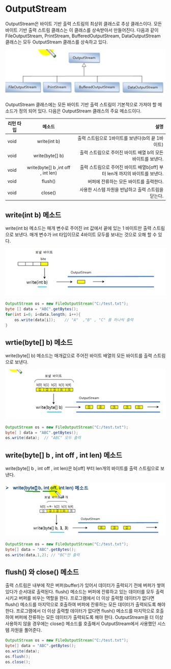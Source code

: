 # OutputStream

OutputStream은 바이트 기반 출력 스트림의 최상위 클래스로 추상 클래스이다. 모든 바이트 기반 출력
스트림 클래스는 이 클래스를 상속받아서 만들어진다. 
다음과 같이 FileOutputStream, PrintStream, BufferedOutputStream, DataOutputStream 클래스는
모두  OutputStream 클래스를 상속하고 있다.

![img.png](img.png)

OutputStream 클래스에는 모든 바이트 기반 출력 스트림이 기본적으로 가져야 할 메소드가 정의 되어 있다.
다음은 OutputStream 클래스의 주요 메소드이다.

| 리턴 타입 | 메소드 | 설명 |
|---| :---:|---:|
void | write(int b) | 출력 스트림으로 1바이트를 보낸다(b의 끝 1바이트)
void | write(byte[] b) | 출력 스트림으로 주어진 바이트 배열 b의 모든 바이트를 보낸다.
void | write(byte[] b ,int off , int len) | 출력 스트림으로 주어진 바이트 배열b[off] 부터 len개 까지의 바이트를 보낸다.
void | flush() | 버퍼에 잔류하는 모든 바이트를 출력한다.
void | close() | 사용한 시스템 자원을 반납하고 출력 스트림을 닫는다.

## write(int b) 메소드

write(int b) 메소드는 매개 변수로 주어진 int 값에서 끝에 있는 1 바이트만 출력 스트림으로 보낸다.
매개 변수가 int 타입이므로 4바이트 모두를 보내는 것으로 오해 할 수 있다.

![img_1.png](img_1.png)

```java
OutputStream os = new FileOutputStream("C:/test.txt");
byte [] data = "ABC".getBytes();
for(int i=0; i<data.length; i++){
    os.write(data[i]);    // "A"  ,"B" , "C" 를 하나씩 출력
}
```

## wrtie(byte[] b) 메소드

write(byte[] b) 메소드는 매개값으로 주어진 바이트 배열의 모든 바이트를 출력 스트림으로 보낸다.

![img_2.png](img_2.png)


```java
OutputStream os = new FileOutputStream("C:/test.txt");
byte[ ] data = "ABC".getBytes();
os.write(data);  // "ABC" 모두 출력
```

## write(byte[] b , int off , int len) 메소드

write(byte[] b , int off , int len)은 b[off] 부터 len개의 바이트를 출력 스트림으로 보낸다.


![img_3.png](img_3.png)

```java
OutputStream os = new FileOutputStream("C:/test.txt");
byte[] data = "ABC".getBytes();
os.write(data,1,2); // "BC"만 출력 
```

## flush() 와 close() 메소드

출력 스트림은 내부에 작은 버퍼(buffer)가 있어서 데이터가 출력되기 전에 버퍼가 쌓여있다가 순서대로 출력된다.
flush() 메소드는 버퍼에 잔류하고 있는 데이터를 모두 출력시키고 버퍼를 비우는 역할을 한다.
프로그램에서 더 이상 출력할 데이터가 없다면 flush() 메소드를 마지막으로 호출하여 버퍼에 잔류하는 모든 데이터가
출력되도록 해야 한다. 프로그램에서 더 이상 출력할 데이터가 없다면 flush() 메소드를 마지막으로 호출하여 버퍼에
잔류하는 모든 데이터가 출력되도록 해야 한다. OutputStream을 더 이상 사용하지 않을 경우에는 close() 메소드를 호출해서
OutputStream에서 사용했던 시스템 자원을 풀어준다.

```java
OutputStream os = new FileOutputStream("C:/test.txt");
byte[] data = "ABC".getBytes();
os.write(data);
os.flush();
os.close();

```
